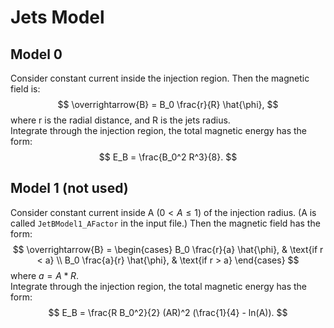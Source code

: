# Jets Model
## Model 0
Consider constant current inside the injection region. Then the magnetic field is:
$$ \overrightarrow{B} = B_0 \frac{r}{R} \hat{\phi}, $$
where r is the radial distance, and R is the jets radius.\
Integrate through the injection region, the total magnetic energy has the form:
$$ E_B = \frac{B_0^2 R^3}{8}. $$

## Model 1 (not used)
Consider constant current inside A $(0 < A \leq 1)$ of the injection radius. (A is called `JetBModel1_AFactor` in the input file.) Then the magnetic field has the form:
$$ \overrightarrow{B} = \begin{cases} B_0 \frac{r}{a} \hat{\phi}, & \text{if r < a} \\ B_0 \frac{a}{r} \hat{\phi}, & \text{if r > a} \end{cases} $$
where $a = A * R$.\
Integrate through the injection region, the total magnetic energy has the form:
$$ E_B = \frac{R B_0^2}{2} (AR)^2 (\frac{1}{4} - ln(A)). $$